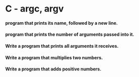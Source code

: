#  C - argc, argv
#### program that prints its name, followed by a new line.
#### program that prints the number of arguments passed into it.
#### Write a program that prints all arguments it receives.
#### Write a program that multiplies two numbers.
#### Write a program that adds positive numbers.

